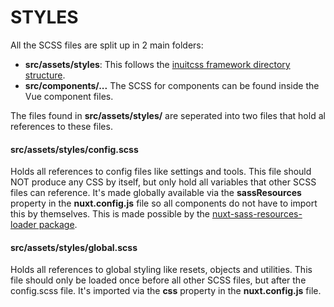 # STYLES

All the SCSS files are split up in 2 main folders:

* **src/assets/styles**: This follows the
 [inuitcss framework directory structure](https://github.com/inuitcss/inuitcss#css-directory-structure).
* **src/components/...** The SCSS for components can be found inside the Vue component files.  

The files found in **src/assets/styles/** are seperated into two files that hold al references to these files.

#### src/assets/styles/config.scss 
Holds all references to config files like settings and tools. This file should NOT produce any CSS by itself, but only 
hold all variables that other SCSS files can reference. It's made globally available via the **sassResources** property
in the **nuxt.config.js** file so all components do not have to import this by themselves. This is made possible by the
[nuxt-sass-resources-loader package](https://github.com/anteriovieira/nuxt-sass-resources-loader).

#### src/assets/styles/global.scss
Holds all references to global styling like resets, objects and utilities. This file should only be loaded once before
all other SCSS files, but after the config.scss file. It's imported via the **css** property in the **nuxt.config.js** 
file.
